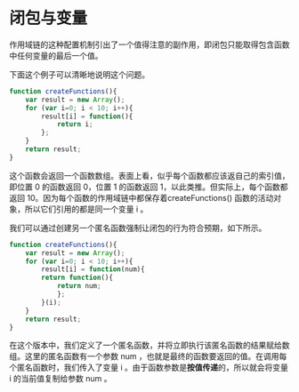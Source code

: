 # 闭包与变量

作用域链的这种配置机制引出了一个值得注意的副作用，即闭包只能取得包含函数中任何变量的最后一个值。

下面这个例子可以清晰地说明这个问题。

```javascript
function createFunctions(){
	var result = new Array();
	for (var i=0; i < 10; i++){
		result[i] = function(){
			return i;
		};
	}
	return result;
}
```

这个函数会返回一个函数数组。表面上看，似乎每个函数都应该返自己的索引值，即位置 0 的函数返回 0，位置 1 的函数返回 1，以此类推。但实际上，每个函数都返回 10。因为每个函数的作用域链中都保存着createFunctions() 函数的活动对象，所以它们引用的都是同一个变量 i 。

我们可以通过创建另一个匿名函数强制让闭包的行为符合预期，如下所示。

```javascript
function createFunctions(){
	var result = new Array();
	for (var i=0; i < 10; i++){
		result[i] = function(num){
		return function(){
			return num;
			};
		}(i);
	}
	return result;
}
```

在这个版本中，我们定义了一个匿名函数，并将立即执行该匿名函数的结果赋给数组。这里的匿名函数有一个参数 num ，也就是最终的函数要返回的值。在调用每个匿名函数时，我们传入了变量 i 。由于函数参数是**按值传递**的，所以就会将变量 i 的当前值复制给参数 num 。